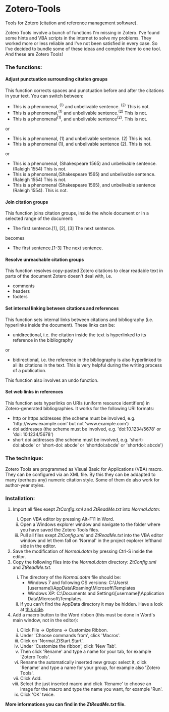 # Zotero-Tools
Tools for Zotero (citation and reference management software).

<p>Zotero Tools involve a bunch of functions I'm missing in Zotero. I've found some hints and VBA scripts in the internet to solve my problems. They worked more or less reliable and I've not been satisfied in every case. So I've decided to bundle some of these ideas and complete them to one tool. And these are Zotero Tools!</p>
<p><h3>The functions:</h3></p>
	<p><h4>Adjust punctuation surrounding citation groups</h4></p>
		<p>This function corrects spaces and punctuation before and after the citations in your text. You can switch between:</p>
			<ul><li>This is a phenomenal, <sup>(1)</sup> and unbelivable sentence. <sup>(2)</sup> This is not.</li>
			<li>This is a phenomenal,<sup>(1)</sup> and unbelivable sentence.<sup>(2)</sup> This is not.</li>
			<li>This is a phenomenal<sup>(1)</sup>, and unbelivable sentence<sup>(2)</sup>. This is not.</li></ul>
		<p>or</p>
			<ul><li>This is a phenomenal, (1) and unbelivable sentence. (2) This is not.</li>
			<li>This is a phenomenal (1), and unbelivable sentence (2). This is not.</li></ul>
		<p>or</p>
			<ul><li>This is a phenomenal, (Shakespeare 1565) and unbelivable sentence. (Raleigh 1554) This is not.</li>
			<li>This is a phenomenal,(Shakespeare 1565) and unbelivable sentence.(Raleigh 1554) This is not.</li>
			<li>This is a phenomenal (Shakespeare 1565), and unbelivable sentence (Raleigh 1554). This is not.</li></ul>
	<p><h4>Join citation groups</h4></p>
		<p>This function joins citation groups, inside the whole document or in a selected range of the document:<br>
			<ul><li>The first sentence.[1], [2], [3] The next sentence.</li></ul>
		<p>becomes</p>
			<ul><li>The first sentence.[1-3] The next sentence.</li></ul>
	<p><h4>Resolve unreachable citation groups</h4></p>
		<p>This function resolves copy-pasted Zotero citations to clear readable text in parts of the document Zotero doesn't deal with, i.e.</p>
			<ul><li>comments</li>
			<li>headers</li>
			<li>footers</li></ul>
	<p><h4>Set internal linking between citations and references</h4></p>
		<p>This function sets internal links between citations and bibliography (i.e. hyperlinks inside the document). These links can be:</p>
			<ul><li>unidirectional, i.e. the citation inside the text is hyperlinked to its reference in the bibliography</li></ul>
		<p>or</p>
			<ul><li>bidirectional, i.e. the reference in the bibliography is also hyperlinked to all its citations in the text. This is very helpful during the writing process of a publication.</li></ul>
		<p>This function also involves an undo function.</p>
	<p><h4>Set web links in references</h4></p>
		<p>This function sets hyperlinks on URIs (uniform resource identifiers) in Zotero-generated bibliographies. It works for the following URI formats:</p>
			<ul><li>http or https addresses (the scheme must be involved, e.g. 'http://www.example.com' but not 'www.example.com')</li>
				<li>doi addresses (the scheme must be involved, e.g. 'doi:10.1234/5678' or 'doi: 10.1234/5678')</li>
				<li>short doi addresses (the scheme must be involved, e.g. 'short-doi:abcde' or 'short-doi: abcde' or 'shortdoi:abcde' or 'shortdoi: abcde')</li></ul>
<p><h3>The technique:</h3></p>
	<p>Zotero Tools are programmed as Visual Basic for Applications (VBA) macro. They can be configured via an XML file. By this they can be addapted to many (perhaps any) numeric citation style. Some of them do also work for author-year styles.</p>
<p><h3>Installation:</h3></p>
	<ol type="1"><li>Import all files exept <i>ZtConfig.xml</i> and <i>ZtReadMe.txt</i> into <i>Normal.dotm</i>:</li>
		<ol type="i"><li>Open VBA editor by pressing Alt-F11 in Word.</li>
		<li>Open a Windows explorer window and navigate to the folder where you have saved the Zotero Tools files.</li>
		<li>Pull all files exept <i>ZtConfig.xml</i> and <i>ZtReadMe.txt</i> into the VBA editor window and let them fall on 'Normal' in the project explorer lefthand side in the editor.</li></ol>
	<li>Save the modification of <i>Normal.dotm</i> by pressing Ctrl-S inside the editor.</li>
	<li>Copy the following files into the <i>Normal.dotm</i> directory: <i>ZtConfig.xml</i> and <i>ZtReadMe.txt</i>.</li>
	<ol type="i"><li>The directory of the <i>Normal.dotm</i> file should be:</i>
		<ul><li>Windows 7 and following OS versions: C:\Users\[username]\AppData\Roaming\Microsoft\Templates</li>
		<li>Windows XP: C:\Documents and Settings\[username]\Application Data\Microsoft\Templates.</li></ul>
		<li>If you can't find the AppData directory it may be hidden. Have a look at <a href="https://www.wordfast.net/wiki/How_to_make_hidden_folders_visible_in_Windows">this side</a>.</li></ol>
	<li>Add a macro button to the Word ribbon (this must be done in Word's main window, not in the editor):</li>
		<ol type="i"><li>Click File -&gt; Options -&gt; Customize Ribbon.</li>
		<li>Under 'Choose commands from', click 'Macros'.</li>
		<li>Click on 'Normal.ZtStart.Start'.</li>
		<li>Under 'Customize the ribbon', click 'New Tab'.</li>
		<li>Then click 'Rename' and type a name for your tab, for example 'Zotero Tools'.</li>
		<li>Rename the automatically inserted new group: select it, click 'Rename' and type a name for your group, for example also 'Zotero Tools'.</li>
		<li>Click Add.</li>
		<li>Select the just inserted macro and click 'Rename' to choose an image for the macro and type the name you want, for example 'Run'.</li>
		<li>Click 'OK' twice.</li></ol></ol>
<p><b>More informations you can find in the <i>ZtReadMe.txt</i> file.</b>
